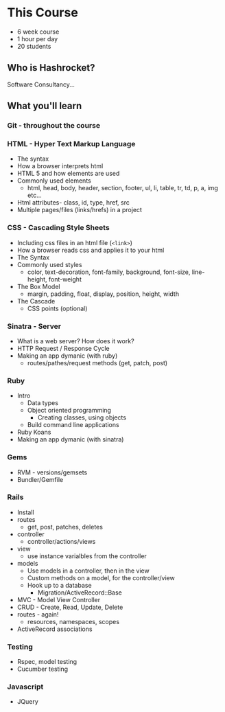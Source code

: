 # This Course

- 6 week course
- 1 hour per day
- 20 students

## Who is Hashrocket?

Software Consultancy...

## What you'll learn
### Git - throughout the course

### HTML - Hyper Text Markup Language

- The syntax
- How a browser interprets html
- HTML 5 and how elements are used
- Commonly used elements
  - html, head, body, header, section, footer, ul, li, table, tr, td, p, a,
    img etc...
- Html attributes- class, id, type, href, src
- Multiple pages/files (links/hrefs) in a project

### CSS - Cascading Style Sheets

- Including css files in an html file (`<link>`)
- How a browser reads css and applies it to your html
- The Syntax
- Commonly used styles
  - color, text-decoration, font-family, background, font-size, line-height,
    font-weight
- The Box Model
  - margin, padding, float, display, position, height, width
- The Cascade
  - CSS points (optional)

### Sinatra - Server

- What is a web server? How does it work?
- HTTP Request / Response Cycle
- Making an app dymanic (with ruby)
  - routes/pathes/request methods (get, patch, post)

### Ruby

- Intro
  - Data types
  - Object oriented programming
    - Creating classes, using objects
  - Build command line applications
- Ruby Koans
- Making an app dymanic (with sinatra)

### Gems

- RVM - versions/gemsets
- Bundler/Gemfile

### Rails

- Install
- routes
  - get, post, patches, deletes
- controller
  - controller/actions/views
- view
  - use instance varialbles from the controller
- models
  - Use models in a controller, then in the view
  - Custom methods on a model, for the controller/view
  - Hook up to a database
    - Migration/ActiveRecord::Base
- MVC - Model View Controller
- CRUD - Create, Read, Update, Delete
- routes - again!
  - resources, namespaces, scopes
- ActiveRecord associations

### Testing

- Rspec, model testing
- Cucumber testing

### Javascript

- JQuery
